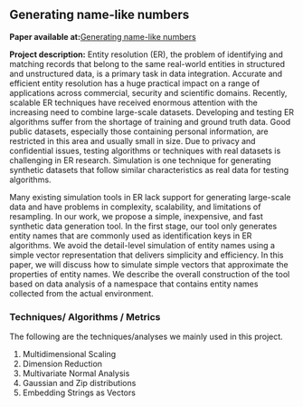 ## Generating name-like numbers

**Paper available at:**<a href="https://ieeexplore.ieee.org/document/9585113" target="_blank">Generating name-like numbers</a>


**Project description:** Entity resolution (ER), the problem of identifying and matching records that belong to the same real-world entities in structured and unstructured data, is a primary task in data integration. Accurate and efficient entity resolution has a huge practical impact on a range of applications across commercial, security and scientific domains. Recently, scalable ER techniques have received enormous attention with the increasing need to combine large-scale datasets. Developing and testing ER algorithms suffer from the shortage of training and ground truth data. Good public datasets, especially those containing personal information, are restricted in this area and usually small in size. Due to privacy and confidential issues, testing algorithms or techniques with real datasets is challenging in ER research. Simulation is one technique for generating synthetic datasets that follow similar characteristics as real data for testing algorithms. 

Many existing simulation tools in ER lack support for generating large-scale data and have problems in complexity, scalability, and limitations of resampling. In our work, we propose a simple, inexpensive, and fast synthetic data generation tool. In the first stage, our tool only generates entity names that are commonly used as identification keys in ER algorithms. We avoid the detail-level simulation of entity names using a simple vector representation that delivers simplicity and efficiency. In this paper, we will discuss how to simulate simple vectors that approximate the properties of entity names. We describe the overall construction of the tool based on data analysis of a namespace that contains entity names collected from the actual environment. 

### Techniques/ Algorithms / Metrics

The following are the techniques/analyses we mainly used in this project.

1. Multidimensional Scaling
2. Dimension Reduction
3. Multivariate Normal Analysis
4. Gaussian and Zip distributions
5. Embedding Strings as Vectors
